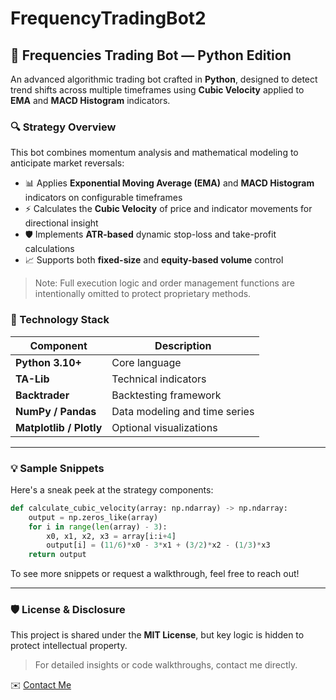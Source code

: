 # FrequencyTradingBot2

## 🧠 Frequencies Trading Bot — Python Edition

An advanced algorithmic trading bot crafted in **Python**, designed to detect trend shifts across multiple timeframes using **Cubic Velocity** applied to **EMA** and **MACD Histogram** indicators.

### 🔍 Strategy Overview
This bot combines momentum analysis and mathematical modeling to anticipate market reversals:

- 📊 Applies **Exponential Moving Average (EMA)** and **MACD Histogram** indicators on configurable timeframes
- ⚡ Calculates the **Cubic Velocity** of price and indicator movements for directional insight
- 🛡 Implements **ATR-based** dynamic stop-loss and take-profit calculations
- 📈 Supports both **fixed-size** and **equity-based volume** control

> Note: Full execution logic and order management functions are intentionally omitted to protect proprietary methods.

### 🧩 Technology Stack
| Component        | Description                         |
|------------------|-------------------------------------|
| **Python 3.10+** | Core language                       |
| **TA-Lib**       | Technical indicators                |
| **Backtrader**   | Backtesting framework               |
| **NumPy / Pandas** | Data modeling and time series     |
| **Matplotlib / Plotly** | Optional visualizations      |

---

### 💡 Sample Snippets
Here's a sneak peek at the strategy components:

```python
def calculate_cubic_velocity(array: np.ndarray) -> np.ndarray:
    output = np.zeros_like(array)
    for i in range(len(array) - 3):
        x0, x1, x2, x3 = array[i:i+4]
        output[i] = (11/6)*x0 - 3*x1 + (3/2)*x2 - (1/3)*x3
    return output
```

To see more snippets or request a walkthrough, feel free to reach out!

---

### 🛡️ License & Disclosure
This project is shared under the **MIT License**, but key logic is hidden to protect intellectual property.

> For detailed insights or code walkthroughs, contact me directly.

✉️ [Contact Me](mailto:judeekene@gmail.com)

